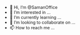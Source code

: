 - 👋 Hi, I’m @SamanOffice
- 👀 I’m interested in ...
- 🌱 I’m currently learning ...
- 💞️ I’m looking to collaborate on ...
- 📫 How to reach me ...

<!---
SamanOffice/SamanOffice is a ✨ special ✨ repository because its `README.md` (this file) appears on your GitHub profile.
You can click the Preview link to take a look at your changes.
--->

